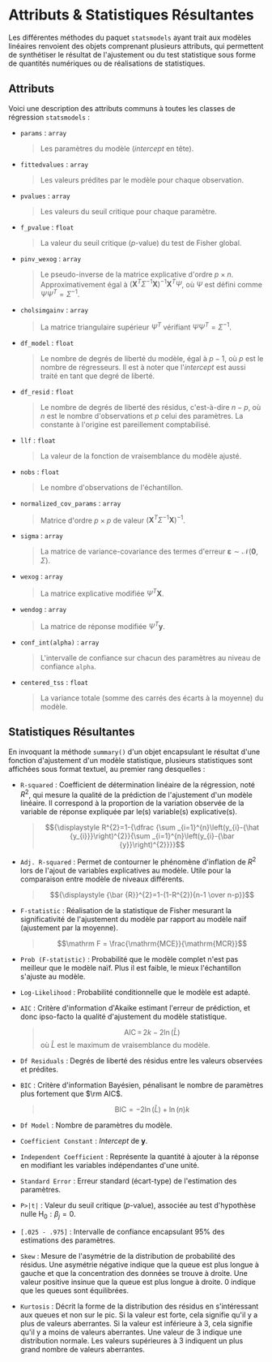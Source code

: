 # Attributs & Statistiques Résultantes

Les différentes méthodes du paquet `statsmodels` ayant trait aux modèles linéaires renvoient des objets comprenant plusieurs attributs, qui permettent de synthétiser le résultat de l'ajustement ou du test statistique sous forme de quantités numériques ou de réalisations de statistiques.

## Attributs

Voici une description des attributs communs à toutes les classes de régression `statsmodels` :

- `params` : `array`
    >Les paramètres du modèle (*intercept* en tête).

- `fittedvalues` : `array`
    >Les valeurs prédites par le modèle pour chaque observation.

- `pvalues` : `array`
    >Les valeurs du seuil critique pour chaque paramètre.

- `f_pvalue` : `float`
    >La valeur du seuil critique ($p$-value) du test de Fisher global.

- `pinv_wexog` : `array`
    >Le pseudo-inverse de la matrice explicative d'ordre $p\times n$. Approximativement égal à $\left(\mathbf X^{T}\Sigma^{-1}\mathbf X\right)^{-1}\mathbf X^{T}\Psi$, où $\Psi$ est défini comme $\Psi\Psi^{T}=\Sigma^{-1}$.

- `cholsimgainv` : `array`
    >La matrice triangulaire supérieur $\Psi^T$ vérifiant $\Psi\Psi^{T}=\Sigma^{-1}$.


- `df_model` : `float` 
    >Le nombre de degrés de liberté du modèle, égal à $p-1$, où $p$ est le nombre de régresseurs. Il est à noter que l'*intercept* est aussi traité en tant que degré de liberté.


- `df_resid` : `float`
    >Le nombre de degrés de liberté des résidus, c'est-à-dire $n-p$, où $n$ est le nombre d'observations et $p$ celui des paramètres. La constante à l'origine est pareillement comptabilisé.


- `llf` : `float`
    >La valeur de la fonction de vraisemblance du modèle ajusté.


- `nobs` : `float`
    >Le nombre d'observations de l'échantillon.

- `normalized_cov_params` : `array`
    >Matrice d'ordre $p\times p$ de valeur $(\mathbf X^{T}\Sigma^{-1}\mathbf X)^{-1}$.


- `sigma` : `array`
    >La matrice de variance-covariance des termes d'erreur $\mathbf{\varepsilon}\sim \mathcal N\left(\mathbf 0,\Sigma\right)$.


- `wexog` : `array`
    >La matrice explicative modifiée $\Psi^{T}\mathbf X$.


- `wendog` : `array`
    >La matrice de réponse modifiée $\Psi^{T}\mathbf y$.

- `conf_int(alpha)` : `array`
    >L'intervalle de confiance sur chacun des paramètres au niveau de confiance `alpha`.

- `centered_tss` : `float`
    >La variance totale (somme des carrés des écarts à la moyenne) du modèle.





## Statistiques Résultantes

En invoquant la méthode `summary()` d'un objet encapsulant le résultat d'une fonction d'ajustement d'un modèle statistique, plusieurs statistiques sont affichées sous format textuel, au premier rang desquelles :

- `R-squared` : Coefficient de détermination linéaire de la régression, noté $R^2$, qui mesure la qualité de la prédiction de l'ajustement d'un modèle linéaire. Il correspond à la proportion de la variation observée de la variable de réponse expliquée par le(s) variable(s) explicative(s).

    > $${\displaystyle R^{2}=1-{\dfrac {\sum _{i=1}^{n}\left(y_{i}-{\hat {y_{i}}}\right)^{2}}{\sum _{i=1}^{n}\left(y_{i}-{\bar {y}}\right)^{2}}}}$$

- `Adj. R-squared` : Permet de contourner le phénomène d'inflation de $R^2$ lors de l'ajout de variables explicatives au modèle. Utile pour la comparaison entre modèle de niveaux différents.
    >$${\displaystyle {\bar {R}}^{2}=1-(1-R^{2}){n-1 \over n-p}}$$

- `F-statistic` : Réalisation de la statistique de Fisher mesurant la significativité de l'ajustement du modèle par rapport au modèle naïf (ajustement par la moyenne).
  >$$\mathrm F = \frac{\mathrm{MCE}}{\mathrm{MCR}}$$


- `Prob (F-statistic)` : Probabilité que le modèle complet n'est pas meilleur que le modèle naïf. Plus il est faible, le mieux l'échantillon s'ajuste au modèle.


- `Log-Likelihood` : Probabilité conditionnelle que le modèle est adapté.

- `AIC` : Critère d'information d'Akaike estimant l'erreur de prédiction, et donc ipso-facto la qualité d'ajustement du modèle statistique.
    >$${\displaystyle \mathrm {AIC} \,=\,2k-2\ln({\hat {L}})}$$
        où $\hat L$ est le maximum de vraisemblance du modèle.

- `Df Residuals` : Degrés de liberté des résidus entre les valeurs observées et prédites.

- `BIC` : Critère d'information Bayésien, pénalisant le nombre de paramètres plus fortement que $\rm AIC$.
    >$${\mathrm {BIC}}=-2\ln(\hat L)+\ln(n)k$$

- `Df Model` : Nombre de paramètres du modèle.

- `Coefficient Constant` : *Intercept* de $\mathbf y$.

- `Independent Coefficient` : Représente la quantité à ajouter à la réponse en modifiant les variables indépendantes d'une unité.

- `Standard Error` : Erreur standard (écart-type) de l'estimation des paramètres.

- `P>|t|` : Valeur du seuil critique ($p$-value), associée au test d'hypothèse nulle $\mathrm H_0 : \beta_j=0$.

- `[.025 - .975]` : Intervalle de confiance encapsulant $95\%$ des estimations des paramètres.

- `Skew` : Mesure de l'asymétrie de la distribution de probabilité des résidus. Une asymétrie négative indique que la queue est plus longue à gauche et que la concentration des données se trouve à droite. Une valeur positive insinue que la queue est plus longue à droite. 0 indique que les queues sont équilibrées.

- `Kurtosis` : Décrit la forme de la distribution des résidus en s'intéressant aux queues et non sur le pic. Si la valeur est forte, cela signifie qu'il y a plus de valeurs aberrantes. Si la valeur est inférieure à 3, cela signifie qu'il y a moins de valeurs aberrantes. Une valeur de 3 indique une distribution normale. Les valeurs supérieures à 3 indiquent un plus grand nombre de valeurs aberrantes.